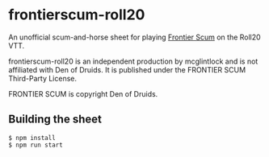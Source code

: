 
# frontierscum-roll20

An unofficial scum-and-horse sheet for playing <a href="https://www.frontierscum.com">Frontier Scum</a> on the Roll20 VTT.

frontierscum-roll20 is an independent production by mcglintlock and is not affiliated with Den of Druids. It is published under the FRONTIER SCUM Third-Party License.

FRONTIER SCUM is copyright Den of Druids.

## Building the sheet

```
$ npm install
$ npm run start
```